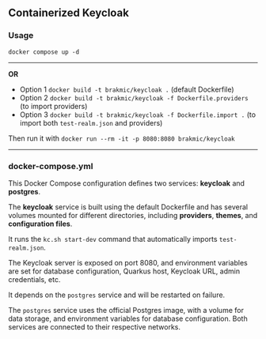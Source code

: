 ## Containerized Keycloak

### Usage

`docker compose up -d`

---
**OR**

* Option 1 `docker build -t brakmic/keycloak .` (default Dockerfile)
* Option 2 `docker build -t brakmic/keycloak -f Dockerfile.providers` (to import providers)
* Option 3 `docker build -t brakmic/keycloak -f Dockerfile.import .` (to import both `test-realm.json` and providers)

Then run it with `docker run --rm -it -p 8080:8080 brakmic/keycloak`

---

### docker-compose.yml

This Docker Compose configuration defines two services: **keycloak** and **postgres**. 

The **keycloak** service is built using the default Dockerfile and has several volumes mounted for different directories, including **providers**, **themes**, and **configuration files**. 

It runs the `kc.sh start-dev` command that automatically imports  `test-realm.json`.

The Keycloak server is exposed on port 8080, and environment variables are set for database configuration, Quarkus host, Keycloak URL, admin credentials, etc. 

It depends on the `postgres` service and will be restarted on failure. 

The `postgres` service uses the official Postgres image, with a volume for data storage, and environment variables for database configuration. Both services are connected to their respective networks.